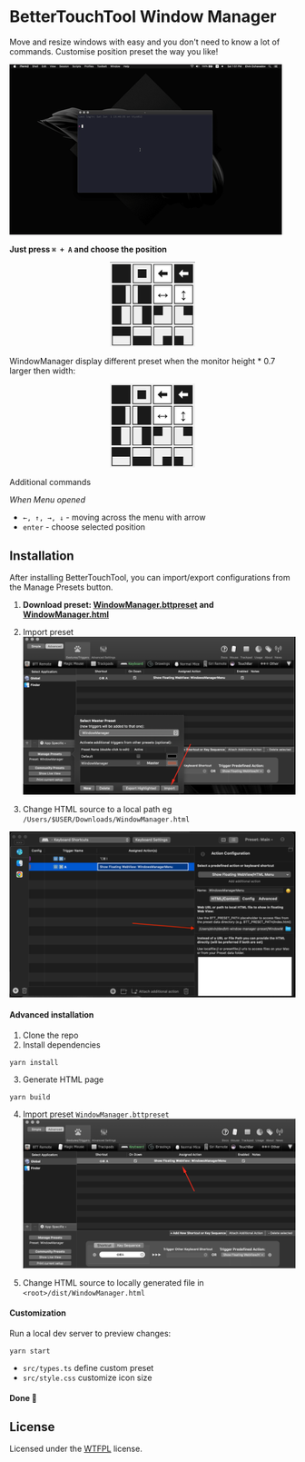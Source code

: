 # BetterTouchTool Window Manager

Move and resize windows with easy and you don't need to know a lot of commands.
Customise position preset the way you like!

![Window manager preview](img/preview.gif)  

**Just press `⌘ + A` and choose the position**

<center>
<img src='img/menu.png' width='150' />
</center>


WindowManager display different preset when the monitor height * 0.7 larger then width:
<center>
<img src='img/menu_portrait.png'width='150' />
</center>


Additional commands

*When Menu opened*

* `←, ↑, →, ↓` - moving across the menu with arrow
* `enter` - choose selected position

## Installation

After installing BetterTouchTool, you can import/export configurations from the Manage Presets button.

1. **Download preset: [WindowManager.bttpreset](https://github.com/elv1n/btt-window-manager-preset/releases/download/2.0/WindowManager.bttpreset) and [WindowManager.html](https://github.com/elv1n/btt-window-manager-preset/releases/download/2.0/WindowManager.html)**

2. Import preset
![Screenshot](img/import.png)

3. Change HTML source to a local path eg `/Users/$USER/Downloads/WindowManager.html`

![Screenshot](img/change-link.png)


#### Advanced installation 
1. Clone the repo
2. Install dependencies
```shell
yarn install
```
3. Generate HTML page
```shell
yarn build
```
4. Import preset `WindowManager.bttpreset`
![Screenshot](img/find-webview.png)

5. Change HTML source to locally generated file in `<root>/dist/WindowManager.html`

#### Customization

Run a local dev server to preview changes:
```shell
yarn start
``` 

* `src/types.ts` define custom preset
* `src/style.css` customize icon size


#### Done 🤟

## License

Licensed under the [WTFPL](http://www.wtfpl.net/) license.
